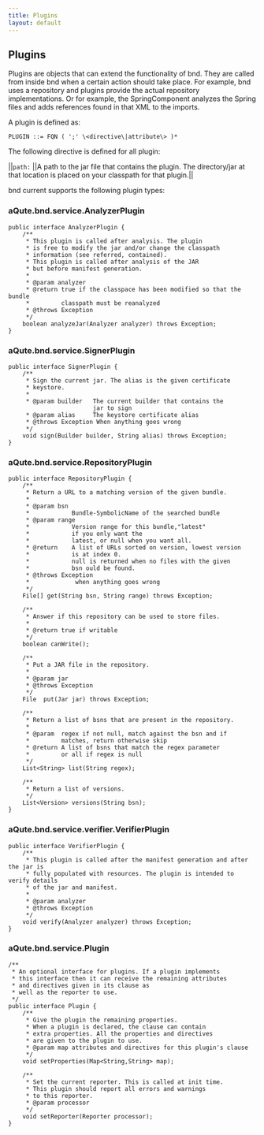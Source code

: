 ```yaml
---
title: Plugins
layout: default
---
```

## Plugins
Plugins are objects that can extend the functionality of bnd. They are called from inside bnd when a certain action should take place. For example, bnd uses a repository and plugins provide the actual repository implementations. Or for example, the SpringComponent analyzes the Spring files and adds references found in that XML to the imports.

A plugin is defined as:

	PLUGIN ::= FQN ( ';' \<directive\|attribute\> )*

The following directive is defined for all plugin:

||`path:` ||A path to the jar file that contains the plugin. The directory/jar at that location is placed on your classpath for that plugin.||

bnd current supports the following plugin types:

### aQute.bnd.service.AnalyzerPlugin

	public interface AnalyzerPlugin {
		/**
		 * This plugin is called after analysis. The plugin 
		 * is free to modify the jar and/or change the classpath 
		 * information (see referred, contained).
		 * This plugin is called after analysis of the JAR 
		 * but before manifest generation.
		 * 
		 * @param analyzer
		 * @return true if the classpace has been modified so that the bundle
		 *         classpath must be reanalyzed
		 * @throws Exception
		 */
		boolean analyzeJar(Analyzer analyzer) throws Exception;
	}

### aQute.bnd.service.SignerPlugin

	public interface SignerPlugin {
		/**
		 * Sign the current jar. The alias is the given certificate 
		 * keystore.
		 * 
		 * @param builder   The current builder that contains the 
							jar to sign
		 * @param alias     The keystore certificate alias
		 * @throws Exception When anything goes wrong
		 */
		void sign(Builder builder, String alias) throws Exception;
	}

### aQute.bnd.service.RepositoryPlugin

	public interface RepositoryPlugin {
		/**
		 * Return a URL to a matching version of the given bundle.
		 * 
		 * @param bsn
		 *            Bundle-SymbolicName of the searched bundle
		 * @param range
		 *            Version range for this bundle,"latest" 
		 *            if you only want the
		 *            latest, or null when you want all.
		 * @return    A list of URLs sorted on version, lowest version 
		 *            is at index 0.
		 *            null is returned when no files with the given 
		 *            bsn ould be found.
		 * @throws Exception
		 *             when anything goes wrong
		 */
		File[] get(String bsn, String range) throws Exception;
	
		/**
		 * Answer if this repository can be used to store files.
		 * 
		 * @return true if writable
		 */
		boolean canWrite();
	
		/**
		 * Put a JAR file in the repository.
		 * 
		 * @param jar
		 * @throws Exception
		 */
		File  put(Jar jar) throws Exception;
	
		/**
		 * Return a list of bsns that are present in the repository.
		 * 
		 * @param  regex if not null, match against the bsn and if 
		 *         matches, return otherwise skip
		 * @return A list of bsns that match the regex parameter 
		 *         or all if regex is null
		 */
		List<String> list(String regex);
	
		/**
		 * Return a list of versions.
		 */
		List<Version> versions(String bsn);
	}

### aQute.bnd.service.verifier.VerifierPlugin

	public interface VerifierPlugin {
		/**
		 * This plugin is called after the manifest generation and after the jar is
		 * fully populated with resources. The plugin is intended to verify details
		 * of the jar and manifest.
		 *
		 * @param analyzer
		 * @throws Exception
		 */
		void verify(Analyzer analyzer) throws Exception;
	}

### aQute.bnd.service.Plugin

	/**
	 * An optional interface for plugins. If a plugin implements 
	 * this interface then it can receive the remaining attributes 
	 * and directives given in its clause as
	 * well as the reporter to use.
	 */
	public interface Plugin {
		/**
		 * Give the plugin the remaining properties.
		 * When a plugin is declared, the clause can contain 
		 * extra properties. All the properties and directives 
		 * are given to the plugin to use.
		 * @param map attributes and directives for this plugin's clause
		 */
		void setProperties(Map<String,String> map);
	
		/**
		 * Set the current reporter. This is called at init time. 
		 * This plugin should report all errors and warnings 
		 * to this reporter.
		 * @param processor
		 */
		void setReporter(Reporter processor);
	}
